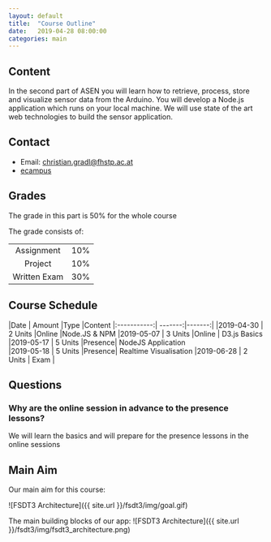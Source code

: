 ```yaml
---
layout: default
title:  "Course Outline"
date:   2019-04-28 08:00:00
categories: main
---
```


## Content

In the second part of ASEN you will learn how to retrieve, process, store and visualize sensor data from the Arduino. You will develop a Node.js application which runs on your local machine. We will use state of the art web technologies to build the sensor application.

## Contact

* Email: <christian.gradl@fhstp.ac.at>
* [ecampus](https://ecampus.fhstp.ac.at/course/view.php?id=18801)

## Grades

The grade in this part is 50% for the whole course

The grade consists of:

|                             |         |
|:---------------------------:| -------:|
| Assignment                  |   10%   |
| Project                     |   10%   |
| Written Exam                |   30%   |


## Course Schedule

|Date         | Amount  |Type   |Content
|:-----------:| -------:|-------:|
|2019-04-30   | 2 Units |Online  |Node.JS & NPM
|2019-05-07   | 3 Units |Online  | D3.js Basics
|2019-05-17   | 5 Units |Presence| NodeJS Application    
|2019-05-18   | 5 Units |Presence| Realtime Visualisation
|2019-06-28   | 2 Units  | Exam  |

## Questions

### Why are the online session in advance to the presence lessons?
We will learn the basics and will prepare for the presence lessons in the online sessions

## Main Aim

Our main aim for this course:

![FSDT3 Architecture]({{ site.url }}/fsdt3/img/goal.gif)

The main building blocks of our app:
![FSDT3 Architecture]({{ site.url }}/fsdt3/img/fsdt3_architecture.png)



